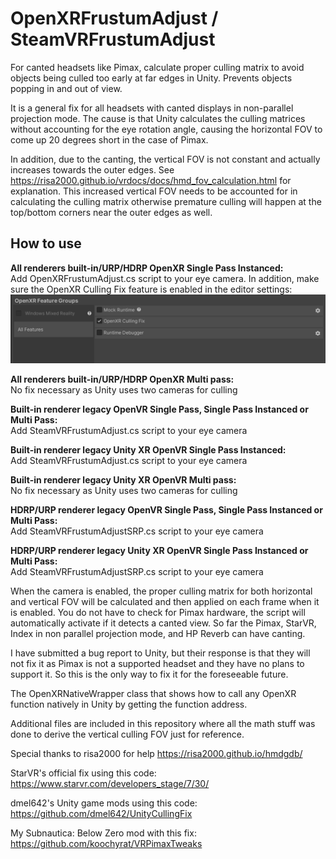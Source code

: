 # OpenXRFrustumAdjust / SteamVRFrustumAdjust
For canted headsets like Pimax, calculate proper culling matrix to avoid objects being culled too early at far edges in Unity. Prevents objects popping in and out of view.

It is a general fix for all headsets with canted displays in non-parallel projection mode. The cause is that Unity calculates the culling matrices without accounting for the eye rotation angle, causing the horizontal FOV to come up 20 degrees short in the case of Pimax.

In addition, due to the canting, the vertical FOV is not constant and actually increases towards the outer edges. See https://risa2000.github.io/vrdocs/docs/hmd_fov_calculation.html for explanation. This increased vertical FOV needs to be accounted for in calculating the culling matrix otherwise premature culling will happen at the top/bottom corners near the outer edges as well.

<h2>How to use</h2>

<b>All renderers built-in/URP/HDRP OpenXR Single Pass Instanced:</b>
<br>Add OpenXRFrustumAdjust.cs script to your eye camera. In addition, make sure the OpenXR Culling Fix feature is enabled in the editor settings:
![openxrculling](OpenXRCulling.png)

<b>All renderers built-in/URP/HDRP OpenXR Multi pass:</b>
<br>No fix necessary as Unity uses two cameras for culling

<b>Built-in renderer legacy OpenVR Single Pass, Single Pass Instanced or Multi Pass:</b>
<br>Add SteamVRFrustumAdjust.cs script to your eye camera

<b>Built-in renderer legacy Unity XR OpenVR Single Pass Instanced:</b>
<br>Add SteamVRFrustumAdjust.cs script to your eye camera

<b>Built-in renderer legacy Unity XR OpenVR Multi pass:</b>
<br>No fix necessary as Unity uses two cameras for culling

<b>HDRP/URP renderer legacy OpenVR Single Pass, Single Pass Instanced or Multi Pass:</b>
<br>Add SteamVRFrustumAdjustSRP.cs script to your eye camera

<b>HDRP/URP renderer legacy Unity XR OpenVR Single Pass Instanced or Multi Pass:</b>
<br>Add SteamVRFrustumAdjustSRP.cs script to your eye camera

When the camera is enabled, the proper culling matrix for both horizontal and vertical FOV will be calculated and then applied on each frame when it is enabled. You do not have to check for Pimax hardware, the script will automatically activate if it detects a canted view. So far the Pimax, StarVR, Index in non parallel projection mode, and HP Reverb can have canting.

I have submitted a bug report to Unity, but their response is that they will not fix it as Pimax is not a supported headset and they have no plans to support it. So this is the only way to fix it for the foreseeable future.  

The OpenXRNativeWrapper class that shows how to call any OpenXR function natively in Unity by getting the function address.

Additional files are included in this repository where all the math stuff was done to derive the vertical culling FOV just for reference.

Special thanks to risa2000 for help https://risa2000.github.io/hmdgdb/

StarVR's official fix using this code:
https://www.starvr.com/developers_stage/7/30/

dmel642's Unity game mods using this code:
https://github.com/dmel642/UnityCullingFix

My Subnautica: Below Zero mod with this fix:
https://github.com/koochyrat/VRPimaxTweaks
